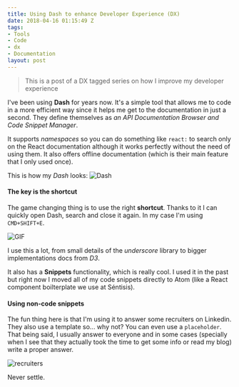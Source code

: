 ```yaml
---
title: Using Dash to enhance Developer Experience (DX)
date: 2018-04-16 01:15:49 Z
tags:
- Tools
- Code
- dx
- Documentation
layout: post
---
```


> This is a post of a DX tagged series on how I improve my developer experience

I've been using **Dash** for years now. It's a simple tool that allows me to code in a more efficient way since it helps me get to the documentation in just a second. They define themselves as _an API Documentation Browser and Code Snippet Manager_.

It supports _namespaces_ so you can do something like `react:` to search only on the React documentation although it works perfectly without the need of using them. It also offers offline documentation (which is their main feature that I only used once).

This is how my _Dash_ looks:
![Dash](/content/images/2016/02/dash.png)

#### The key is the shortcut
The game changing thing is to use the right **shortcut**. Thanks to it I can quickly open Dash, search and close it again. In my case I'm using `CMD+SHIFT+E`.

![GIF](/content/images/2016/02/DashGif.gif)

I use this a lot, from small details of the _underscore_ library to bigger implementations docs from _D3_.

It also has a **Snippets**  functionality, which is really cool. I used it in the past but right now I moved all of my code snippets directly to Atom (like a React component boilterplate we use at Séntisis). 

#### Using non-code snippets
The fun thing here is that I'm using it to answer some recruiters on Linkedin. They also use a template so... why not? You can even use a `placeholder`. That being said, I usually answer to everyone and in some cases (specially when I see that they actually took the time to get some info or read my blog) write a proper answer.

![recruiters](/content/images/2016/02/recruiters.gif)


Never settle.

